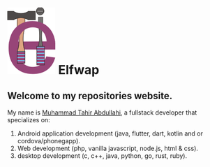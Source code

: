 # ![Elftech's logo](logo.png) Elfwap

## Welcome to my repositories website.

My name is [Muhammad Tahir Abdullahi](https://facebook.com/muhammedtahir.abdullahi), a fullstack developer that specializes on:
1. Android application development (java, flutter, dart, kotlin and or cordova/phonegapp).
2. Web development (php, vanilla javascript, node.js, html & css).
3. desktop development (c, c++, java, python, go, rust, ruby).
